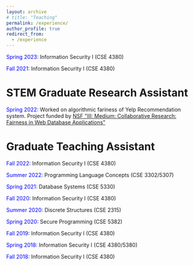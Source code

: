 ```yaml
---
layout: archive
# title: "Teaching"
permalink: /experience/
author_profile: true
redirect_from:
  - /experience
---
```


<!-- Instructor
====== -->

<span style="color:blue">Spring 2023:</span> Information Security I (CSE 4380)

<span style="color:blue">Fall 2021:</span> Information Security I (CSE 4380)

STEM Graduate Research Assistant
======

<span style="color:blue">Spring 2022:</span> Worked on algorithmic fariness of Yelp Recommendation system. Project funded by [NSF "III: Medium: Collaborative Research: Fairness in Web Database Applications"](https://www.nsf.gov/awardsearch/showAward?AWD_ID=2107290)


Graduate Teaching Assistant
======

<span style="color:blue">Fall 2022:</span> Information Security I (CSE 4380)

<span style="color:blue">Summer 2022:</span> Programming Language Concepts (CSE 3302/5307)

<span style="color:blue">Spring 2021:</span> Database Systems (CSE 5330)

<span style="color:blue">Fall 2020:</span> Information Security I (CSE 4380)

<span style="color:blue">Summer 2020:</span> Discrete Structures (CSE 2315)

<span style="color:blue">Spring 2020:</span> Secure Programming (CSE 5382)

<span style="color:blue">Fall 2019:</span> Information Security I (CSE 4380)

<span style="color:blue">Spring 2018:</span> Information Security I (CSE 4380/5380)

<span style="color:blue">Fall 2018:</span> Information Security I (CSE 4380)